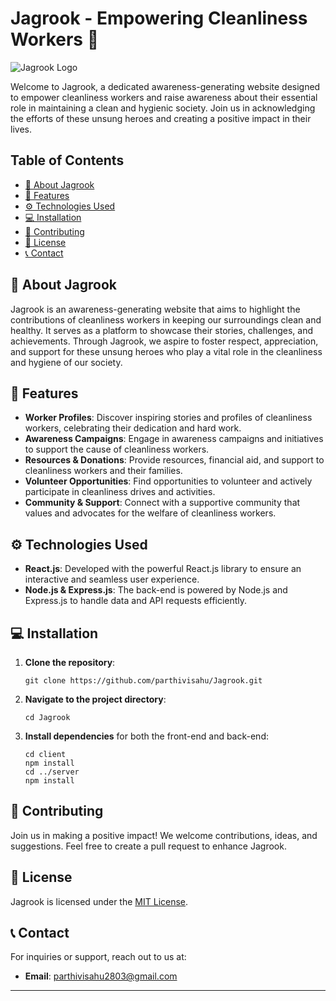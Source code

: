 # Jagrook - Empowering Cleanliness Workers 🧹

![Jagrook Logo](insert_logo_image_url_here)

Welcome to Jagrook, a dedicated awareness-generating website designed to empower cleanliness workers and raise awareness about their essential role in maintaining a clean and hygienic society. Join us in acknowledging the efforts of these unsung heroes and creating a positive impact in their lives.

## Table of Contents
- [🧹 About Jagrook](#about-jagrook)
- [🚀 Features](#features)
- [⚙️ Technologies Used](#technologies-used)
- [💻 Installation](#installation)
- [🤝 Contributing](#contributing)
- [📜 License](#license)
- [📞 Contact](#contact)

## 🧹 About Jagrook
Jagrook is an awareness-generating website that aims to highlight the contributions of cleanliness workers in keeping our surroundings clean and healthy. It serves as a platform to showcase their stories, challenges, and achievements. Through Jagrook, we aspire to foster respect, appreciation, and support for these unsung heroes who play a vital role in the cleanliness and hygiene of our society.

## 🚀 Features
- **Worker Profiles**: Discover inspiring stories and profiles of cleanliness workers, celebrating their dedication and hard work.
- **Awareness Campaigns**: Engage in awareness campaigns and initiatives to support the cause of cleanliness workers.
- **Resources & Donations**: Provide resources, financial aid, and support to cleanliness workers and their families.
- **Volunteer Opportunities**: Find opportunities to volunteer and actively participate in cleanliness drives and activities.
- **Community & Support**: Connect with a supportive community that values and advocates for the welfare of cleanliness workers.

## ⚙️ Technologies Used
- **React.js**: Developed with the powerful React.js library to ensure an interactive and seamless user experience.
- **Node.js & Express.js**: The back-end is powered by Node.js and Express.js to handle data and API requests efficiently.

## 💻 Installation
1. **Clone the repository**:
   ```
   git clone https://github.com/parthivisahu/Jagrook.git
   ```
2. **Navigate to the project directory**:
   ```
   cd Jagrook
   ```
3. **Install dependencies** for both the front-end and back-end:
   ```
   cd client
   npm install
   cd ../server
   npm install
   ```

## 🤝 Contributing
Join us in making a positive impact! We welcome contributions, ideas, and suggestions. Feel free to create a pull request to enhance Jagrook.

## 📜 License
Jagrook is licensed under the [MIT License](LICENSE).

## 📞 Contact
For inquiries or support, reach out to us at:
- **Email**: parthivisahu2803@gmail.com


---
